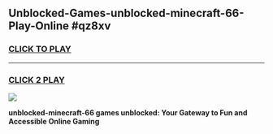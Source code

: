 
## Unblocked-Games-unblocked-minecraft-66-Play-Online #qz8xv
<h3>
<a href="https://news.freeplayer.one?title=unblocked-minecraft-66&ref=3">CLICK TO PLAY</a></h3>
<hr>

<h3>
<a href="https://news.freeplayer.one?title=unblocked-minecraft-66&ref=3">CLICK 2 PLAY</a>
  
</h3>

<a href="https://news.freeplayer.one?title=unblocked-minecraft-66&ref=3"><img src="https://clearcache.store/games.png"></a>


**unblocked-minecraft-66 games unblocked: Your Gateway to Fun and Accessible Online Gaming**
